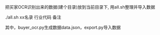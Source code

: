 把买家OCR识别出来的数据(建个目录)放到当前目录下, 用all.sh整理并导入数据

./all.sh xx名录 行业代码 备注

其中，buyer_ocr.py生成数据data.json，export.py导入数据
